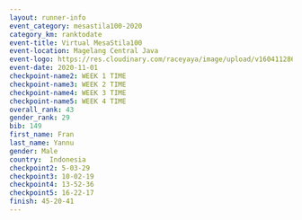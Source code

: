```yaml
--- 
layout: runner-info 
event_category: mesastila100-2020 
category_km: ranktodate 
event-title: Virtual MesaStila100  
event-location: Magelang Central Java 
event-logo: https://res.cloudinary.com/raceyaya/image/upload/v1604112863/3B3F7463-9336-4572-9F07-069DCA7D2527_ndaoxk.jpg 
event-date: 2020-11-01 
checkpoint-name2: WEEK 1 TIME 
checkpoint-name3: WEEK 2 TIME 
checkpoint-name4: WEEK 3 TIME 
checkpoint-name5: WEEK 4 TIME 
overall_rank: 43
gender_rank: 29
bib: 149
first_name: Fran 
last_name: Yannu
gender: Male
country:  Indonesia 
checkpoint2: 5-03-29
checkpoint3: 10-02-19
checkpoint4: 13-52-36
checkpoint5: 16-22-17
finish: 45-20-41
--- 
```

